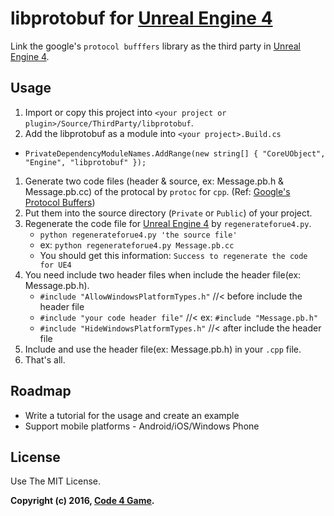 libprotobuf for [Unreal Engine 4][]
=====

Link the google's `protocol bufffers` library as the third party in [Unreal Engine 4][].


Usage
-----

1. Import or copy this project into `<your project or plugin>/Source/ThirdParty/libprotobuf`.
1. Add the libprotobuf as a module into `<your project>.Build.cs`
  * `PrivateDependencyModuleNames.AddRange(new string[] { "CoreUObject", "Engine", "libprotobuf" });`
1. Generate two code files (header & source, ex: Message.pb.h & Message.pb.cc) of the protocal by `protoc` for `cpp`. (Ref: [Google's Protocol Buffers][])
1. Put them into the source directory (`Private` or `Public`) of your project.
1. Regenerate the code file for [Unreal Engine 4][] by `regenerateforue4.py`.
    * `python regenerateforue4.py 'the source file'`
    * ex: `python regenerateforue4.py Message.pb.cc`
    * You should get this information: `Success to regenerate the code for UE4`
1. You need include two header files when include the header file(ex: Message.pb.h).
    * `#include "AllowWindowsPlatformTypes.h"`  //< before include the header file
    * `#include "your code header file"`        //< ex: `#include "Message.pb.h"`
    * `#include "HideWindowsPlatformTypes.h"`   //< after include the header file
1. Include and use the header file(ex: Message.pb.h) in your `.cpp` file.
1. That's all.


Roadmap
-----

* Write a tutorial for the usage and create an example
* Support mobile platforms - Android/iOS/Windows Phone


License
-----

Use The MIT License.


**Copyright (c) 2016, [Code 4 Game][].**

[Unreal Engine 4]: https://www.unrealengine.com/
[Google's Protocol Buffers]: https://developers.google.com/protocol-buffers/
[Code 4 Game]: https://c4g.io/
